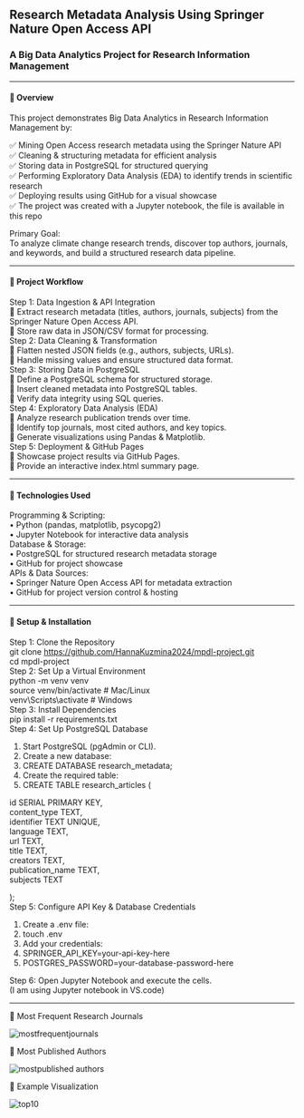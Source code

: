##  Research Metadata Analysis Using Springer Nature Open Access API  
###  A Big Data Analytics Project for Research Information Management  
   
________________________________________
#### 🔹 Overview
This project demonstrates Big Data Analytics in Research Information Management by:  

  
✅ Mining Open Access research metadata using the Springer Nature API  
✅ Cleaning & structuring metadata for efficient analysis  
✅ Storing data in PostgreSQL for structured querying  
✅ Performing Exploratory Data Analysis (EDA) to identify trends in scientific research  
✅ Deploying results using GitHub for a visual showcase  
✅ The project was created with a Jupyter notebook, the file is available in this repo  
  
 Primary Goal:  
To analyze climate change research trends, discover top authors, journals, and keywords, and build a structured research data pipeline.  
________________________________________
#### 🔹 Project Workflow  
Step 1: Data Ingestion & API Integration  
🔹 Extract research metadata (titles, authors, journals, subjects) from the Springer Nature Open Access API.  
🔹 Store raw data in JSON/CSV format for processing.  
Step 2: Data Cleaning & Transformation  
🔹 Flatten nested JSON fields (e.g., authors, subjects, URLs).  
🔹 Handle missing values and ensure structured data format.  
Step 3: Storing Data in PostgreSQL  
🔹 Define a PostgreSQL schema for structured storage.  
🔹 Insert cleaned metadata into PostgreSQL tables.  
🔹 Verify data integrity using SQL queries.  
Step 4: Exploratory Data Analysis (EDA)  
🔹 Analyze research publication trends over time.  
🔹 Identify top journals, most cited authors, and key topics.  
🔹 Generate visualizations using Pandas & Matplotlib.  
Step 5: Deployment & GitHub Pages  
🔹 Showcase project results via GitHub Pages.  
🔹 Provide an interactive index.html summary page.  
________________________________________
#### 🔹 Technologies Used  
Programming & Scripting:  
•	Python (pandas, matplotlib, psycopg2)  
•	Jupyter Notebook for interactive data analysis  
Database & Storage:  
•	PostgreSQL for structured research metadata storage  
•	GitHub for project showcase  
APIs & Data Sources:  
•	Springer Nature Open Access API for metadata extraction   
•	GitHub for project version control & hosting  
________________________________________
#### 🔹 Setup & Installation  
Step 1: Clone the Repository  
git clone https://github.com/HannaKuzmina2024/mpdl-project.git  
cd  mpdl-project  
Step 2: Set Up a Virtual Environment  
python -m venv venv  
source venv/bin/activate    # Mac/Linux  
venv\Scripts\activate       # Windows  
Step 3: Install Dependencies  
pip install -r requirements.txt  
Step 4: Set Up PostgreSQL Database  
1.	Start PostgreSQL (pgAdmin or CLI).  
2.	Create a new database:   
3.	CREATE DATABASE research_metadata;  
4.	Create the required table:   
5.	CREATE TABLE research_articles (

id SERIAL PRIMARY KEY,  
content_type TEXT,  
identifier TEXT UNIQUE,  
language TEXT,  
url TEXT,  
title TEXT,  
creators TEXT,  
publication_name TEXT,  
subjects TEXT  
    
);  
Step 5: Configure API Key & Database Credentials  
1.	Create a .env file:   
2.	touch .env  
3.	Add your credentials:   
4.	SPRINGER_API_KEY=your-api-key-here  
5.	POSTGRES_PASSWORD=your-database-password-here  
   
Step 6:  Open Jupyter Notebook and execute the cells.  
(I am using Jupyter notebook in VS.code)  

________________________________________
 
🔹 Most Frequent Research Journals    


![mostfrequentjournals](https://github.com/user-attachments/assets/7af0914d-55c1-4b5d-b525-debd56893320)

🔹 Most Published Authors    


![mostpublished authors](https://github.com/user-attachments/assets/40f8c1a8-ec14-406a-b1d1-898c7dfa26da)

🔹 Example Visualization


![top10](https://github.com/user-attachments/assets/48e17fbe-9b73-447f-9926-2143a4a6a653)





